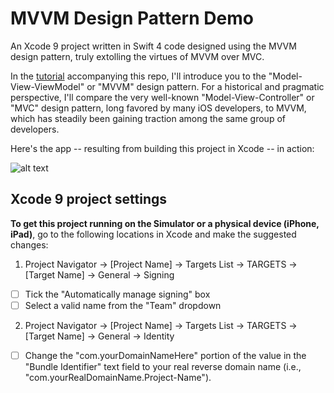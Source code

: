 # MVVM Design Pattern Demo
An Xcode 9 project written in Swift 4 code designed using the MVVM design pattern, truly extolling the virtues of MVVM over MVC.

In the [tutorial](http://iosbrain.com/blog/2018/05/26/introduction-to-mvvm-refactoring-an-mvc-app-using-the-mvvm-design-pattern) accompanying this repo, I'll introduce you to the "Model-View-ViewModel" or "MVVM" design pattern. For a historical and pragmatic perspective, I'll compare the very well-known "Model-View-Controller" or "MVC" design pattern, long favored by many iOS developers, to MVVM, which has steadily been gaining traction among the same group of developers.

Here's the app -- resulting from building this project in Xcode -- in action:

![alt text][logo1]

[logo1]: http://iosbrain.com/blog/wp-content/uploads/2018/05/app_in_action_1.gif "Messier browser app"

## Xcode 9 project settings
**To get this project running on the Simulator or a physical device (iPhone, iPad)**, go to the following locations in Xcode and make the suggested changes:

1. Project Navigator -> [Project Name] -> Targets List -> TARGETS -> [Target Name] -> General -> Signing
- [ ] Tick the "Automatically manage signing" box
- [ ] Select a valid name from the "Team" dropdown
  
2. Project Navigator -> [Project Name] -> Targets List -> TARGETS -> [Target Name] -> General -> Identity
- [ ] Change the "com.yourDomainNameHere" portion of the value in the "Bundle Identifier" text field to your real reverse domain name (i.e., "com.yourRealDomainName.Project-Name").
